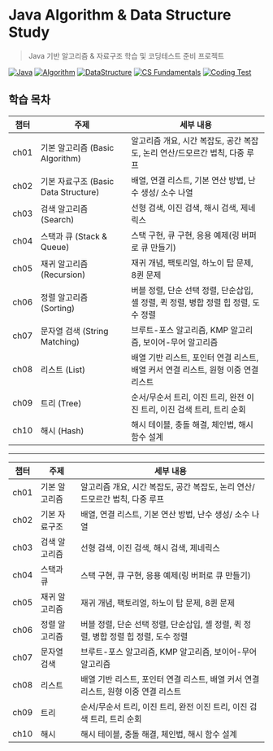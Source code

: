 # Java Algorithm & Data Structure Study
> Java 기반 알고리즘 &amp; 자료구조 학습 및 코딩테스트 준비 프로젝트

[![Java](https://img.shields.io/badge/Language-Java-blue.svg)](https://www.oracle.com/java/)
[![Algorithm](https://img.shields.io/badge/Study-Algorithm-red)](#)
[![DataStructure](https://img.shields.io/badge/Study-DataStructure-green)](#)
[![CS Fundamentals](https://img.shields.io/badge/CS-Fundamentals-important)](#)
[![Coding Test](https://img.shields.io/badge/Preparation-CodingTest-yellow)](#)


## 학습 목차
| 챕터 | 주제                  | 세부 내용                                      |
|-----|----------------------|----------------------------------------------|
| ch01 | 기본 알고리즘 (Basic Algorithm)         | 알고리즘 개요, 시간 복잡도, 공간 복잡도, 논리 연산/드모르간 법칙, 다중 루프 |
| ch02 | 기본 자료구조 (Basic Data Structure)    | 배열, 연결 리스트, 기본 연산 방법, 난수 생성/ 소수 나열 |
| ch03 | 검색 알고리즘 (Search)                  | 선형 검색, 이진 검색, 해시 검색, 제네릭스 |
| ch04 | 스택과 큐 (Stack & Queue)              | 스택 구현, 큐 구현, 응용 예제(링 버퍼로 큐 만들기) |
| ch05 | 재귀 알고리즘 (Recursion)               | 재귀 개념, 팩토리얼, 하노이 탑 문제, 8퀸 문제 |
| ch06 | 정렬 알고리즘 (Sorting)                 | 버블 정렬, 단순 선택 정렬, 단순삽입, 셸 정렬, 퀵 정렬, 병합 정렬 힙 정렬, 도수 정렬 |
| ch07 | 문자열 검색 (String Matching)           | 브루트-포스 알고리즘, KMP 알고리즘, 보이어-무어 알고리즘 |
| ch08 | 리스트 (List)                         | 배열 기반 리스트, 포인터 연결 리스트, 배열 커서 연결 리스트, 원형 이중 연결 리스트 |
| ch09 | 트리 (Tree)                           | 순서/무순서 트리, 이진 트리, 완전 이진 트리, 이진 검색 트리, 트리 순회 |
| ch10 | 해시 (Hash)                           | 해시 테이블, 충돌 해결, 체인법, 해시 함수 설계 |

---

| 챕터 | 주제                  | 세부 내용                                      |
|-----|----------------------|----------------------------------------------|
| ch01 | 기본 알고리즘 | 알고리즘 개요, 시간 복잡도, 공간 복잡도, 논리 연산/드모르간 법칙, 다중 루프 |
| ch02 | 기본 자료구조 | 배열, 연결 리스트, 기본 연산 방법, 난수 생성/ 소수 나열 |
| ch03 | 검색 알고리즘 | 선형 검색, 이진 검색, 해시 검색, 제네릭스 |
| ch04 | 스택과 큐 | 스택 구현, 큐 구현, 응용 예제(링 버퍼로 큐 만들기) |
| ch05 | 재귀 알고리즘 | 재귀 개념, 팩토리얼, 하노이 탑 문제, 8퀸 문제 |
| ch06 | 정렬 알고리즘 | 버블 정렬, 단순 선택 정렬, 단순삽입, 셸 정렬, 퀵 정렬, 병합 정렬 힙 정렬, 도수 정렬 |
| ch07 | 문자열 검색 | 브루트-포스 알고리즘, KMP 알고리즘, 보이어-무어 알고리즘 |
| ch08 | 리스트 | 배열 기반 리스트, 포인터 연결 리스트, 배열 커서 연결 리스트, 원형 이중 연결 리스트 |
| ch09 | 트리 | 순서/무순서 트리, 이진 트리, 완전 이진 트리, 이진 검색 트리, 트리 순회 |
| ch10 | 해시 | 해시 테이블, 충돌 해결, 체인법, 해시 함수 설계 |
